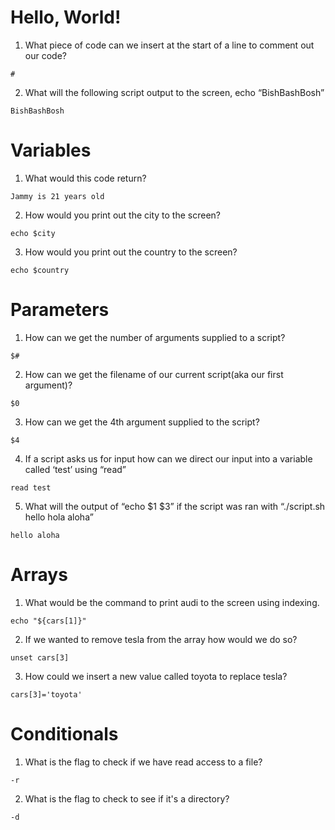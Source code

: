 # Hello, World!

1. What piece of code can we insert at the start of a line to comment out our code? 
```
#
```
2. What will the following script output to the screen, echo “BishBashBosh”
```
BishBashBosh
```
# Variables

1. What would this code return? 
```
Jammy is 21 years old
```
2. How would you print out the city to the screen?  
```
echo $city
```
3. How would you print out the country to the screen?
```
echo $country
```

# Parameters

1. How can we get the number of arguments supplied to a script? 
```
$#
```
2. How can we get the filename of our current script(aka our first argument)?
```
$0
```
3. How can we get the 4th argument supplied to the script?
```
$4
```
4. If a script asks us for input how can we direct our input into a variable called ‘test’ using “read” 
```
read test
```
5. What will the output of “echo $1 $3” if the script was ran with “./script.sh hello hola aloha” 
```
hello aloha
```

# Arrays

1. What would be the command to print audi to the screen using indexing.
```
echo "${cars[1]}"
```
2. If we wanted to remove tesla from the array how would we do so?
```
unset cars[3]
```
3. How could we insert a new value called toyota to replace tesla?
```
cars[3]='toyota'
```

# Conditionals

1. What is the flag to check if we have read access to a file?
```
-r
```
2. What is the flag to check to see if it's a directory? 
```
-d
```




















